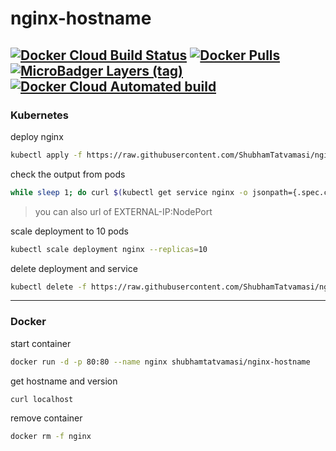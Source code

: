 # nginx-hostname

[![Docker Cloud Build Status](https://img.shields.io/docker/cloud/build/shubhamtatvamasi/nginx-hostname)](https://hub.docker.com/r/shubhamtatvamasi/nginx-hostname)
[![Docker Pulls](https://img.shields.io/docker/pulls/shubhamtatvamasi/nginx-hostname)](https://hub.docker.com/r/shubhamtatvamasi/nginx-hostname)
[![MicroBadger Layers (tag)](https://img.shields.io/microbadger/layers/shubhamtatvamasi/nginx-hostname/latest)](https://hub.docker.com/r/shubhamtatvamasi/nginx-hostname)
[![Docker Cloud Automated build](https://img.shields.io/docker/cloud/automated/shubhamtatvamasi/nginx-hostname)](https://hub.docker.com/r/shubhamtatvamasi/nginx-hostname)
---

### Kubernetes

deploy nginx
```bash
kubectl apply -f https://raw.githubusercontent.com/ShubhamTatvamasi/nginx-hostname/master/nginx.yaml
```

check the output from pods
```bash
while sleep 1; do curl $(kubectl get service nginx -o jsonpath={.spec.clusterIP}); done
```
> you can also url of EXTERNAL-IP:NodePort

scale deployment to 10 pods
```bash
kubectl scale deployment nginx --replicas=10
```

delete deployment and service
```bash
kubectl delete -f https://raw.githubusercontent.com/ShubhamTatvamasi/nginx-hostname/master/nginx.yaml
```
---

### Docker

start container
```bash
docker run -d -p 80:80 --name nginx shubhamtatvamasi/nginx-hostname
```

get hostname and version
```bash
curl localhost
```

remove container
```bash
docker rm -f nginx
```
